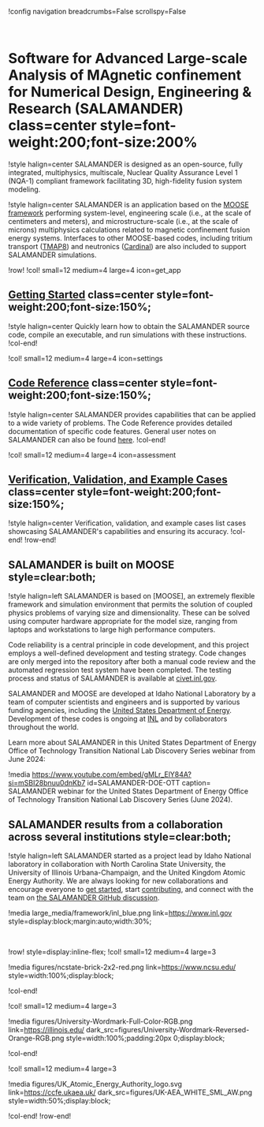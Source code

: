 !config navigation breadcrumbs=False scrollspy=False

&nbsp;



# Software for Advanced Large-scale Analysis of MAgnetic confinement for Numerical Design, Engineering & Research (SALAMANDER) class=center style=font-weight:200;font-size:200%

!style halign=center
SALAMANDER is designed as an open-source, fully integrated, multiphysics, multiscale, Nuclear Quality Assurance Level 1 (NQA-1) compliant framework facilitating 3D, high-fidelity fusion system modeling.

!style halign=center
SALAMANDER is an application based on the
[MOOSE framework](https://mooseframework.inl.gov) performing system-level, engineering scale (i.e., at the scale of
centimeters and meters), and microstructure-scale (i.e., at the scale of microns) multiphysics
calculations related to magnetic confinement fusion energy systems.
Interfaces to other MOOSE-based codes, including tritium transport ([TMAP8](https://mooseframework.inl.gov/tmap8))
and neutronics ([Cardinal](https://cardinal.cels.anl.gov/)) are also included to support SALAMANDER simulations.


!row!
!col! small=12 medium=4 large=4 icon=get_app
## [Getting Started](getting_started/installation.md) class=center style=font-weight:200;font-size:150%;

!style halign=center
Quickly learn how to obtain the SALAMANDER source code, compile an executable, and
run simulations with these instructions.
!col-end!

!col! small=12 medium=4 large=4 icon=settings

## [Code Reference](syntax/index.md) class=center style=font-weight:200;font-size:150%;

!style halign=center
SALAMANDER provides capabilities that can be applied to a wide variety of problems.
The Code Reference provides detailed documentation of specific code features.
General user notes on SALAMANDER can also be found [here](getting_started/user_notes.md).
!col-end!

!col! small=12 medium=4 large=4 icon=assessment
## [Verification, Validation, and Example Cases](verification_validation_examples/index.md) class=center style=font-weight:200;font-size:150%;

!style halign=center
Verification, validation, and example cases list cases showcasing SALAMANDER's capabilities
and ensuring its accuracy.
!col-end!
!row-end!

## SALAMANDER is built on MOOSE style=clear:both;

!style halign=left
SALAMANDER is based on [MOOSE], an extremely flexible framework and simulation environment
that permits the solution of coupled physics problems of varying size and dimensionality.
These can be solved using computer hardware appropriate for the model size, ranging from
laptops and workstations to large high performance computers.

Code reliability is a central principle in code development, and this project
employs a well-defined development and testing strategy.  Code changes are only
merged into the repository after both a manual code review and the automated
regression test system have been completed.  The testing process and status of
SALAMANDER is available at [civet.inl.gov](https://civet.inl.gov/repo/530/).

SALAMANDER and MOOSE are developed at Idaho National Laboratory by a team of
computer scientists and engineers and is supported by various funding agencies,
including the [United States Department of Energy](http://energy.gov).  Development
of these codes is ongoing at [INL](https://www.inl.gov) and by collaborators
throughout the world.

Learn more about SALAMANDER in this United States Department of Energy Office of Technology Transition National Lab Discovery Series webinar from June 2024:

!media https://www.youtube.com/embed/gMLr_ElY84A?si=mSBI28bnuu0dnKb7
       id=SALAMANDER-DOE-OTT
       caption= SALAMANDER webinar for the United States Department of Energy Office of Technology Transition National Lab Discovery Series (June 2024).

## SALAMANDER results from a collaboration across several institutions style=clear:both;

!style halign=left
SALAMANDER started as a project lead by Idaho National laboratory in collaboration with North Carolina State University, the University of Illinois Urbana-Champaign, and the United Kingdom Atomic Energy Authority. We are always looking for new collaborations and encourage everyone to [get started](getting_started/installation.html), start [contributing](getting_started/contributing.html), and connect with the team on [the SALAMANDER GitHub discussion](https://github.com/idaholab/salamander/discussions).

!media large_media/framework/inl_blue.png link=https://www.inl.gov style=display:block;margin:auto;width:30%;

&nbsp;

!row! style=display:inline-flex;
!col! small=12 medium=4 large=3

!media figures/ncstate-brick-2x2-red.png link=https://www.ncsu.edu/ style=width:100%;display:block;

!col-end!

!col! small=12 medium=4 large=3

!media figures/University-Wordmark-Full-Color-RGB.png link=https://illinois.edu/ dark_src=figures/University-Wordmark-Reversed-Orange-RGB.png style=width:100%;padding:20px 0;display:block;

!col-end!

!col! small=12 medium=4 large=3

!media figures/UK_Atomic_Energy_Authority_logo.svg link=https://ccfe.ukaea.uk/ dark_src=figures/UK-AEA_WHITE_SML_AW.png style=width:50%;display:block;

!col-end!
!row-end!

